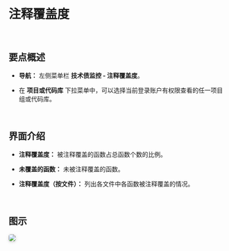 # 注释覆盖度

<br />

## 要点概述

-   **导航：** 左侧菜单栏 **技术债监控 - 注释覆盖度**。

-   在 **项目或代码库** 下拉菜单中，可以选择当前登录账户有权限查看的任一项目组或代码库。

<br />

## 界面介绍

-   **注释覆盖度：** 被注释覆盖的函数占总函数个数的比例。

-   **未覆盖的函数：** 未被注释覆盖的函数。

-   **注释覆盖度（按文件）：** 列出各文件中各函数被注释覆盖的情况。

<br />

## 图示

<img style="border-radius: 0.3125em;
    box-shadow: 0 2px 4px 0 rgba(34,36,38,.12),0 2px 10px 0 rgba(34,36,38,.08);" src="https://release-notes.oss-cn-zhangjiakou.aliyuncs.com/img/DocCoverage.png" />
